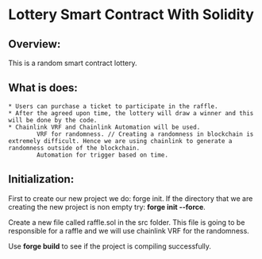 # Lottery Smart Contract With Solidity

## Overview:

This is a random smart contract lottery.

## What is does:

    * Users can purchase a ticket to participate in the raffle.
    * After the agreed upon time, the lottery will draw a winner and this will be done by the code.
    * Chainlink VRF and Chainlink Automation will be used.
            VRF for randomness. // Creating a randomness in blockchain is extremely difficult. Hence we are using chainlink to generate a randomness outside of the blockchain.
            Automation for trigger based on time.

## Initialization:

First to create our new project we do: forge init. If the directory that we are creating the new project is non empty try: **forge init --force**.

Create a new file called raffle.sol in the src folder. This file is going to be responsible for a raffle and we will use chainlink VRF for the randomness.

Use **forge build** to see if the project is compiling successfully.
